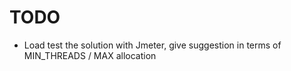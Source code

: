 # TODO

- Load test the solution with Jmeter, give suggestion in terms of MIN_THREADS / MAX allocation
